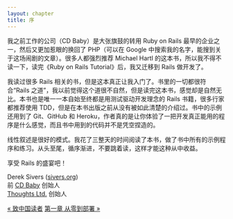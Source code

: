 ```yaml
---
layout: chapter
title: 序
---
```


我之前工作的公司（CD Baby）是大张旗鼓的转用 Ruby on Rails 最早的企业之一，然后又更加惹眼的换回了 PHP（可以在 Google 中搜索我的名字，能搜到关于这场闹剧的文章）。很多人都强烈推荐 Michael Hartl 的这本书，所以我不得不读一下，读完《Ruby on Rails Tutorial》后，我又迁移到 Rails 做开发了。

我读过很多 Rails 相关的书，但是这本真正让我入门了。书里的一切都很符合“Rails 之道”，我以前觉得这个道很不自然，但是读完这本书，感觉却是自然无比。本书也是唯一一本自始至终都是用测试驱动开发理念的 Rails 书籍，很多行家都推荐使用 TDD，但是在本书出版之前从没有被如此清楚的介绍过。书中的示例还用到了 Git、GitHub 和 Heroku，作者真的是让你体验了一把开发真正能用的程序是什么感觉，而且书中用到的代码并不是凭空捏造的。

线性叙述是很好的模式。我花了三整天的时间阅读了本书，做了书中所有的示例程序和练习。从头至尾，循序渐进，不要跳着读，这样才能这种从中收益。

享受 Rails 的盛宴吧！

<p class="align-right">Derek Sivers (<a href="http://sivers.org">sivers.org</a>)<br />
前 <a href="http://www.cdbaby.com/">CD Baby</a> 创始人<br />
<a href="http://thoughts.pro/">Thoughts Ltd.</a> 创始人</p>

<div class="navigation">
  <a class="prev_page" href="preface.html">&laquo; 致中国读者</a>
  <a class="next_page" href="chapter1.html">第一章 从零到部署 &raquo;</a>
</div>
